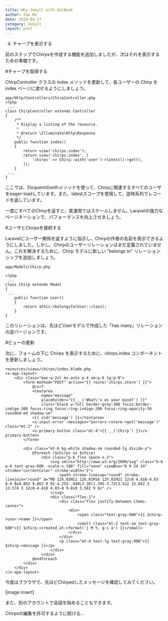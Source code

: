```yaml
---
title: Why Jekyll with GitBook
author: Tao He
date: 2019-04-27
category: Jekyll
layout: post
---
```


04. チャープを表示する

前のステップでChirpsを作成する機能を追加しましたが、次はそれを表示するための準備です。

#チャープを取得する

ChirpController クラスの index メソッドを更新して、各ユーザーの Chirp を index ページに渡せるようにしましょう。

```
app/Http/Controllers/ChirpController.php
<?php
 ...
class ChirpController extends Controller
{
    /**
     * Display a listing of the resource.
     *
     * @return \Illuminate\Http\Response
     */
    public function index()
    {
        return view('chirps.index');
        return view('chirps.index', [
            'chirps' => Chirp::with('user')->latest()->get(),
        ]);
    }
 ...
}

```


ここでは、Eloquentのwithメソッドを使って、Chirpに関連するすべてのユーザをeager-loadしています。また、latestスコープを使用して、逆時系列でレコードを返しています。


一度にすべてのChirpを返すと、実運用ではスケールしません。Laravelの強力なページネーションで、パフォーマンスを向上させましょう。

#ユーザとChirpsを接続する

Laravelにユーザー関係を返すように指示し、Chirpの作者の名前を表示できるようにしました。しかし、Chirpのユーザーリレーションはまだ定義されていません。これを解決するために、Chirp モデルに新しい "belongs to" リレーションシップを追加しましょう。


```
app/Models/Chirp.php

<?php
 ...
class Chirp extends Model
{
 ...
    public function user()
    {
        return $this->belongsTo(User::class);
    }
}
```

このリレーションは、先ほどUserモデルで作成した「has many」リレーションの逆バージョンです。

#ビューの更新

次に、フォームの下に Chirps を表示するために、chirps.index コンポーネントを更新しましょう。

```
resources/views/chirps/index.blade.php
<x-app-layout>
    <div class="max-w-2xl mx-auto p-4 sm:p-6 lg:p-8">
        <form method="POST" action="{{ route('chirps.store') }}">
            @csrf
            <textarea
                name="message"
                placeholder="{{ __('What\'s on your mind?') }}"
                class="block w-full border-gray-300 focus:border-indigo-300 focus:ring focus:ring-indigo-200 focus:ring-opacity-50 rounded-md shadow-sm"
            >{{ old('message') }}</textarea>
            <x-input-error :messages="$errors->store->get('message')" class="mt-2" />
            <x-primary-button class="mt-4">{{ __('Chirp') }}</x-primary-button>
        </form>
 
        <div class="mt-6 bg-white shadow-sm rounded-lg divide-y">
            @foreach ($chirps as $chirp)
                <div class="p-6 flex space-x-2">
                    <svg xmlns="http://www.w3.org/2000/svg" class="h-6 w-6 text-gray-600 -scale-x-100" fill="none" viewBox="0 0 24 24" stroke="currentColor" stroke-width="2">
                        <path stroke-linecap="round" stroke-linejoin="round" d="M8 12h.01M12 12h.01M16 12h.01M21 12c0 4.418-4.03 8-9 8a9.863 9.863 0 01-4.255-.949L3 20l1.395-3.72C3.512 15.042 3 13.574 3 12c0-4.418 4.03-8 9-8s9 3.582 9 8z" />
                    </svg>
                    <div class="flex-1">
                        <div class="flex justify-between items-center">
                            <div>
                                <span class="text-gray-800">{{ $chirp->user->name }}</span>
                                <small class="ml-2 text-sm text-gray-600">{{ $chirp->created_at->format('j M Y, g:i a') }}</small>
                            </div>
                        </div>
                        <p class="mt-4 text-lg text-gray-900">{{ $chirp->message }}</p>
                    </div>
                </div>
            @endforeach
        </div>
    </div>
</x-app-layout>
```

今度はブラウザで、先ほどChirpedしたメッセージを確認してみてください。

[image insert]

また、別のアカウントで会話を始めることもできます。

Chirpsの編集を許可するように続ける...
